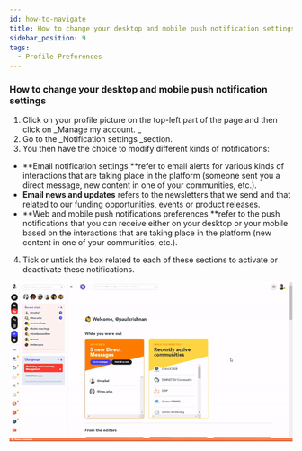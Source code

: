 ```yaml
---
id: how-to-navigate
title: How to change your desktop and mobile push notification settings
sidebar_position: 9
tags:
  - Profile Preferences
---
```


### **How to change your desktop and mobile push notification settings**



1. Click on your profile picture on the top-left part of the page and then click on _Manage my account. _
2. Go to the _Notification settings _section.
3. You then have the choice to modify different kinds of notifications:
* **Email notification settings **refer to email alerts for various kinds of interactions that are taking place in the platform (someone sent you a direct message, new content in one of your communities, etc.).
* **Email news and updates** refers to the newsletters that we send and that related to our funding opportunities, events or product releases.
* **Web and mobile push notifications preferences **refer to the push notifications that you can receive either on your desktop or your mobile based on the interactions that are taking place in the platform (new content in one of your communities, etc.).
4. Tick or untick the box related to each of these sections to activate or deactivate these notifications.

    
![alt_text](https://github.com/Cores-ts/fundingbox.spaces.faqs/blob/442899811f6f291eade5b113a88da74dd7cd789c/assets/2.Change-notifications.gif)

